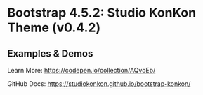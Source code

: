 # Bootstrap 4.5.2: Studio KonKon Theme (v0.4.2)


Examples & Demos
---

Learn More: https://codepen.io/collection/AQvoEb/

GitHub Docs: https://studiokonkon.github.io/bootstrap-konkon/
